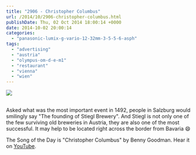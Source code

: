 ```yaml
---
title: "2906 - Christopher Columbus"
url: /2014/10/2906-christopher-columbus.html
publishDate: Thu, 02 Oct 2014 18:00:14 +0000
date: 2014-10-02 20:00:14
categories: 
  - "panasonic-lumix-g-vario-12-32mm-3-5-5-6-asph"
tags: 
  - "advertising"
  - "austria"
  - "olympus-om-d-e-m1"
  - "restaurant"
  - "vienna"
  - "wien"
---
```

<div class="container">
<div class="center"><a target="_blank" href="https://d25zfm9zpd7gm5.cloudfront.net/1200x1200/2014/20140910_181923_lr.jpg"><img src="https://d25zfm9zpd7gm5.cloudfront.net/0600x0600/2014/20140910_181923_lr.jpg" /></a></div>
</div>
<br />

Asked what was the most important event in 1492, people in Salzburg would smilingly say "The founding of Stiegl Brewery". And Stiegl is not only one of the few surviving old breweries in Austria, they are also one of the most successful. It may help to be located right across the border from Bavaria 😄

The Song of the Day is "Christopher Columbus" by Benny Goodman. Hear it on <a href="https://www.youtube.com/watch?v=SefoE7HvHKg" target="_blank">YouTube</a>.
